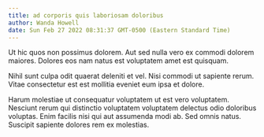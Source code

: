 ```yaml
---
title: ad corporis quis laboriosam doloribus
author: Wanda Howell
date: Sun Feb 27 2022 08:31:37 GMT-0500 (Eastern Standard Time)
---
```

Ut hic quos non possimus dolorem. Aut sed nulla vero ex commodi dolorem maiores. Dolores eos nam natus est voluptatem amet est quisquam.

 Nihil sunt culpa odit quaerat deleniti et vel. Nisi commodi ut sapiente rerum. Vitae consectetur est est mollitia eveniet eum ipsa et dolore.

 Harum molestiae ut consequatur voluptatem ut est vero voluptatem. Nesciunt rerum qui distinctio voluptatem voluptatem delectus odio doloribus voluptas. Enim facilis nisi qui aut assumenda modi ab. Sed omnis natus. Suscipit sapiente dolores rem ex molestias.